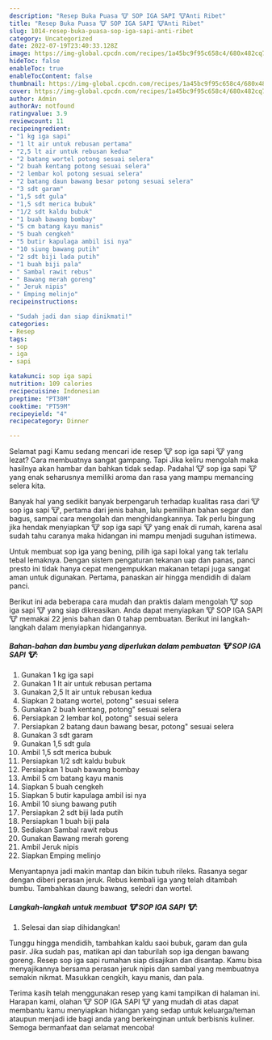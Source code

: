 ```yaml
---
description: "Resep Buka Puasa 🐮 SOP IGA SAPI 🐮Anti Ribet"
title: "Resep Buka Puasa 🐮 SOP IGA SAPI 🐮Anti Ribet"
slug: 1014-resep-buka-puasa-sop-iga-sapi-anti-ribet
category: Uncategorized
date: 2022-07-19T23:40:33.128Z
image: https://img-global.cpcdn.com/recipes/1a45bc9f95c658c4/680x482cq70/sop-iga-sapi-foto-resep-utama.jpg
hideToc: false
enableToc: true
enableTocContent: false
thumbnail: https://img-global.cpcdn.com/recipes/1a45bc9f95c658c4/680x482cq70/sop-iga-sapi-foto-resep-utama.jpg
cover: https://img-global.cpcdn.com/recipes/1a45bc9f95c658c4/680x482cq70/sop-iga-sapi-foto-resep-utama.jpg
author: Admin
authorAv: notfound
ratingvalue: 3.9
reviewcount: 11
recipeingredient:
- "1 kg iga sapi"
- "1 lt air untuk rebusan pertama"
- "2,5 lt air untuk rebusan kedua"
- "2 batang wortel potong sesuai selera"
- "2 buah kentang potong sesuai selera"
- "2 lembar kol potong sesuai selera"
- "2 batang daun bawang besar potong sesuai selera"
- "3 sdt garam"
- "1,5 sdt gula"
- "1,5 sdt merica bubuk"
- "1/2 sdt kaldu bubuk"
- "1 buah bawang bombay"
- "5 cm batang kayu manis"
- "5 buah cengkeh"
- "5 butir kapulaga ambil isi nya"
- "10 siung bawang putih"
- "2 sdt biji lada putih"
- "1 buah biji pala"
- " Sambal rawit rebus"
- " Bawang merah goreng"
- " Jeruk nipis"
- " Emping melinjo"
recipeinstructions:

- "Sudah jadi dan siap dinikmati!"
categories:
- Resep
tags:
- sop
- iga
- sapi

katakunci: sop iga sapi 
nutrition: 109 calories
recipecuisine: Indonesian
preptime: "PT30M"
cooktime: "PT59M"
recipeyield: "4"
recipecategory: Dinner

---
```



Selamat pagi Kamu sedang mencari ide resep 🐮 sop iga sapi 🐮 yang lezat? Cara membuatnya sangat gampang. Tapi Jika keliru mengolah maka hasilnya akan hambar dan bahkan tidak sedap. Padahal 🐮 sop iga sapi 🐮 yang enak seharusnya memiliki aroma dan rasa yang mampu memancing selera kita.


Banyak hal yang sedikit banyak berpengaruh terhadap kualitas rasa dari 🐮 sop iga sapi 🐮, pertama dari jenis bahan, lalu pemilihan bahan segar dan bagus, sampai cara mengolah dan menghidangkannya. Tak perlu bingung jika hendak menyiapkan 🐮 sop iga sapi 🐮 yang enak di rumah, karena asal sudah tahu caranya maka hidangan ini mampu menjadi suguhan istimewa.

Untuk membuat sop iga yang bening, pilih iga sapi lokal yang tak terlalu tebal lemaknya. Dengan sistem pengaturan tekanan uap dan panas, panci presto ini tidak hanya cepat mengempukkan makanan tetapi juga sangat aman untuk digunakan. Pertama, panaskan air hingga mendidih di dalam panci.


Berikut ini ada beberapa cara mudah dan praktis dalam mengolah 🐮 sop iga sapi 🐮 yang siap dikreasikan. Anda dapat menyiapkan 🐮 SOP IGA SAPI 🐮 memakai 22 jenis bahan dan 0 tahap pembuatan. Berikut ini langkah-langkah dalam menyiapkan hidangannya.

<!--inarticleads1-->

##### Bahan-bahan dan bumbu yang diperlukan dalam pembuatan 🐮 SOP IGA SAPI 🐮:

1. Gunakan 1 kg iga sapi
1. Gunakan 1 lt air untuk rebusan pertama
1. Gunakan 2,5 lt air untuk rebusan kedua
1. Siapkan 2 batang wortel, potong&#34; sesuai selera
1. Gunakan 2 buah kentang, potong&#34; sesuai selera
1. Persiapkan 2 lembar kol, potong&#34; sesuai selera
1. Persiapkan 2 batang daun bawang besar, potong&#34; sesuai selera
1. Gunakan 3 sdt garam
1. Gunakan 1,5 sdt gula
1. Ambil 1,5 sdt merica bubuk
1. Persiapkan 1/2 sdt kaldu bubuk
1. Persiapkan 1 buah bawang bombay
1. Ambil 5 cm batang kayu manis
1. Siapkan 5 buah cengkeh
1. Siapkan 5 butir kapulaga ambil isi nya
1. Ambil 10 siung bawang putih
1. Persiapkan 2 sdt biji lada putih
1. Persiapkan 1 buah biji pala
1. Sediakan  Sambal rawit rebus
1. Gunakan  Bawang merah goreng
1. Ambil  Jeruk nipis
1. Siapkan  Emping melinjo


Menyantapnya jadi makin mantap dan bikin tubuh rileks. Rasanya segar dengan diberi perasan jeruk. Rebus kembali iga yang telah ditambah bumbu. Tambahkan daung bawang, seledri dan wortel. 

<!--inarticleads2-->

##### Langkah-langkah untuk membuat 🐮 SOP IGA SAPI 🐮:


1. Selesai dan siap dihidangkan!

Tunggu hingga mendidih, tambahkan kaldu saoi bubuk, garam dan gula pasir. Jika sudah pas, matikan api dan taburilah sop iga dengan bawang goreng. Resep sop iga sapi rumahan siap disajikan dan disantap. Kamu bisa menyajikannya bersama perasan jeruk nipis dan sambal yang membuatnya semakin nikmat. Masukkan cengkih, kayu manis, dan pala. 

Terima kasih telah menggunakan resep yang kami tampilkan di halaman ini. Harapan kami, olahan 🐮 SOP IGA SAPI 🐮 yang mudah di atas dapat membantu kamu menyiapkan hidangan yang sedap untuk keluarga/teman ataupun menjadi ide bagi anda yang berkeinginan untuk berbisnis kuliner. Semoga bermanfaat dan selamat mencoba!
